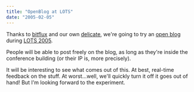 ```yaml
---
title: "OpenBlog at LOTS"
date: "2005-02-05"
---
```


Thanks to [bitflux](http://blog.bitflux.ch/archive/lots-bitflux-ch-openblog-during-lots.html) and our own [delicate](http://delicate.ch/), we're going to try an [open blog](http://lots.bitflux.ch/) during [LOTS 2005](http://www.lots.ch/).

People will be able to post freely on the blog, as long as they're inside the conference building (or their IP is, more precisely).

It will be interesting to see what comes out of this. At best, real-time feedback on the stuff. At worst...well, we'll quickly turn it off it goes out of hand! But I'm looking forward to the experiment.
